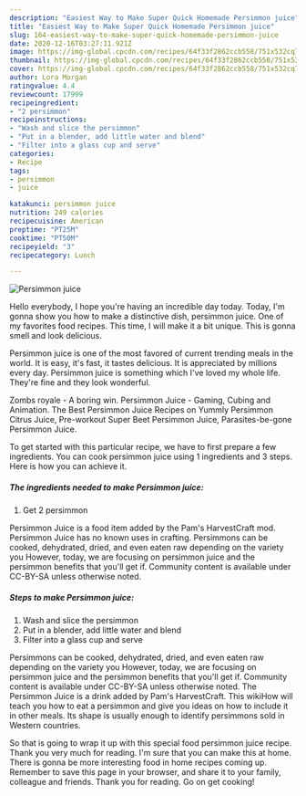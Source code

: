 ```yaml
---
description: "Easiest Way to Make Super Quick Homemade Persimmon juice"
title: "Easiest Way to Make Super Quick Homemade Persimmon juice"
slug: 164-easiest-way-to-make-super-quick-homemade-persimmon-juice
date: 2020-12-16T03:27:11.921Z
image: https://img-global.cpcdn.com/recipes/64f33f2862ccb558/751x532cq70/persimmon-juice-recipe-main-photo.jpg
thumbnail: https://img-global.cpcdn.com/recipes/64f33f2862ccb558/751x532cq70/persimmon-juice-recipe-main-photo.jpg
cover: https://img-global.cpcdn.com/recipes/64f33f2862ccb558/751x532cq70/persimmon-juice-recipe-main-photo.jpg
author: Lora Morgan
ratingvalue: 4.4
reviewcount: 17999
recipeingredient:
- "2 persimmon"
recipeinstructions:
- "Wash and slice the persimmon"
- "Put in a blender, add little water and blend"
- "Filter into a glass cup and serve"
categories:
- Recipe
tags:
- persimmon
- juice

katakunci: persimmon juice 
nutrition: 249 calories
recipecuisine: American
preptime: "PT25M"
cooktime: "PT50M"
recipeyield: "3"
recipecategory: Lunch

---
```



![Persimmon juice](https://img-global.cpcdn.com/recipes/64f33f2862ccb558/751x532cq70/persimmon-juice-recipe-main-photo.jpg)

Hello everybody, I hope you're having an incredible day today. Today, I'm gonna show you how to make a distinctive dish, persimmon juice. One of my favorites food recipes. This time, I will make it a bit unique. This is gonna smell and look delicious.

Persimmon juice is one of the most favored of current trending meals in the world. It is easy, it's fast, it tastes delicious. It is appreciated by millions every day. Persimmon juice is something which I've loved my whole life. They're fine and they look wonderful.

Zombs royale - A boring win. Persimmon Juice - Gaming, Cubing and Animation. The Best Persimmon Juice Recipes on Yummly Persimmon Citrus Juice, Pre-workout Super Beet Persimmon Juice, Parasites-be-gone Persimmon Juice.


To get started with this particular recipe, we have to first prepare a few ingredients. You can cook persimmon juice using 1 ingredients and 3 steps. Here is how you can achieve it.

<!--inarticleads1-->

##### The ingredients needed to make Persimmon juice:

1. Get 2 persimmon


Persimmon Juice is a food item added by the Pam&#39;s HarvestCraft mod. Persimmon Juice has no known uses in crafting. Persimmons can be cooked, dehydrated, dried, and even eaten raw depending on the variety you However, today, we are focusing on persimmon juice and the persimmon benefits that you&#39;ll get if. Community content is available under CC-BY-SA unless otherwise noted. 

<!--inarticleads2-->

##### Steps to make Persimmon juice:

1. Wash and slice the persimmon
1. Put in a blender, add little water and blend
1. Filter into a glass cup and serve


Persimmons can be cooked, dehydrated, dried, and even eaten raw depending on the variety you However, today, we are focusing on persimmon juice and the persimmon benefits that you&#39;ll get if. Community content is available under CC-BY-SA unless otherwise noted. The Persimmon Juice is a drink added by Pam&#39;s HarvestCraft. This wikiHow will teach you how to eat a persimmon and give you ideas on how to include it in other meals. Its shape is usually enough to identify persimmons sold in Western countries. 

So that is going to wrap it up with this special food persimmon juice recipe. Thank you very much for reading. I'm sure that you can make this at home. There is gonna be more interesting food in home recipes coming up. Remember to save this page in your browser, and share it to your family, colleague and friends. Thank you for reading. Go on get cooking!
